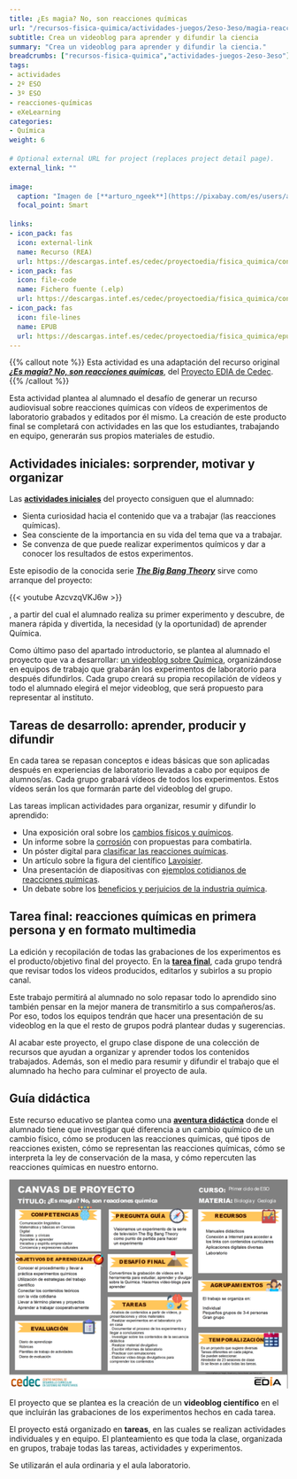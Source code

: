 ```yaml
---
title: ¿Es magia? No, son reacciones químicas
url: "/recursos-fisica-quimica/actividades-juegos/2eso-3eso/magia-reacciones-quimicas"
subtitle: Crea un videoblog para aprender y difundir la ciencia
summary: "Crea un videoblog para aprender y difundir la ciencia."
breadcrumbs: ["recursos-fisica-quimica","actividades-juegos-2eso-3eso"]
tags:
- actividades
- 2º ESO
- 3º ESO
- reacciones-químicas
- eXeLearning
categories:
- Química
weight: 6

# Optional external URL for project (replaces project detail page).
external_link: ""

image:
  caption: "Imagen de [**arturo_ngeek**](https://pixabay.com/es/users/arturo_ngeek-6719651/) en [Pixabay](https://pixabay.com/es/)"
  focal_point: Smart

links:
- icon_pack: fas
  icon: external-link
  name: Recurso (REA)
  url: https://descargas.intef.es/cedec/proyectoedia/fisica_quimica/contenidos/es_magia/index.html
- icon_pack: fas
  icon: file-code
  name: Fichero fuente (.elp)
  url: https://descargas.intef.es/cedec/proyectoedia/fisica_quimica/contenidos/es_magia/es_magia.elp
- icon_pack: fas
  icon: file-lines
  name: EPUB
  url: https://descargas.intef.es/cedec/proyectoedia/fisica_quimica/epubs/es_magia.epub
---
```


{{% callout note %}}
Esta actividad es una adaptación del recurso original [***¿Es magia? No, son reacciones químicas***](https://cedec.intef.es/creamos-videoblogs-para-aprender-y-difundir-la-ciencia/), del [Proyecto EDIA de Cedec](https://cedec.intef.es).
{{% /callout %}}

Esta actividad plantea al alumnado el desafío de generar un recurso audiovisual sobre reacciones químicas con vídeos de experimentos de laboratorio grabados y editados por él mismo. La creación de este producto final se completará con actividades en las que los estudiantes, trabajando en equipo, generarán sus propios materiales de estudio.

## Actividades iniciales: sorprender, motivar y organizar

Las [**actividades iniciales**](https://descargas.intef.es/cedec/proyectoedia/fisica_quimica/contenidos/es_magia/vaya_sorpresa.html) del proyecto consiguen que el alumnado:

- Sienta curiosidad hacia el contenido que va a trabajar (las reacciones químicas).
- Sea consciente de la importancia en su vida del tema que va a trabajar.
- Se convenza de que puede realizar experimentos químicos y dar a conocer los resultados de estos experimentos.

Este episodio de la conocida serie [***The Big Bang Theory***](https://es.wikipedia.org/wiki/The_Big_Bang_Theory) sirve como arranque del proyecto:

{{< youtube AzcvzqVKJ6w >}}

, a partir del cual el alumnado realiza su primer experimento y descubre, de manera rápida y divertida, la necesidad (y la oportunidad) de aprender Química.

Como último paso del apartado introductorio, se plantea al alumnado el proyecto que va a desarrollar: [un videoblog sobre Química](https://descargas.intef.es/cedec/proyectoedia/fisica_quimica/contenidos/es_magia/vdeos_para_divulgar_la_ciencia.html), organizándose en equipos de trabajo que grabarán los experimentos de laboratorio para después difundirlos. Cada grupo creará su propia recopilación de vídeos y todo el alumnado elegirá el mejor videoblog, que será propuesto para representar al instituto.

## Tareas de desarrollo: aprender, producir y difundir

En cada tarea se repasan conceptos e ideas básicas que son aplicadas después en experiencias de laboratorio llevadas a cabo por equipos de alumnos/as. Cada grupo grabará vídeos de todos los experimentos. Estos vídeos serán los que formarán parte del videoblog del grupo.

Las tareas implican actividades para organizar, resumir y difundir lo aprendido:

- Una exposición oral sobre los [cambios físicos y químicos](https://descargas.intef.es/cedec/proyectoedia/fisica_quimica/contenidos/es_magia/cambios_fsicos__y__qumicos.html).
- Un informe sobre la [corrosión](https://descargas.intef.es/cedec/proyectoedia/fisica_quimica/contenidos/es_magia/qu_ocurre_en_una_reaccin_qumica.html) con propuestas para combatirla.
- Un póster digital para [clasificar las reacciones químicas](https://descargas.intef.es/cedec/proyectoedia/fisica_quimica/contenidos/es_magia/tipos_de_reacciones_qumicas.html).
- Un artículo sobre la figura del científico [Lavoisier](https://descargas.intef.es/cedec/proyectoedia/fisica_quimica/contenidos/es_magia/ley_de_lavoisier.html).
- Una presentación de diapositivas con [ejemplos cotidianos de reacciones químicas](https://descargas.intef.es/cedec/proyectoedia/fisica_quimica/contenidos/es_magia/cmo_se_escriben_las_ecuaciones_qumicas.html).
- Un debate sobre los [beneficios y perjuicios de la industria química](https://descargas.intef.es/cedec/proyectoedia/fisica_quimica/contenidos/es_magia/cmo_afectan_las_reacciones_qumicas_a_nuestro_entorno.html).

## Tarea final: reacciones químicas en primera persona y en formato multimedia

La edición y recopilación de todas las grabaciones de los experimentos es el producto/objetivo final del proyecto. En la [**tarea final**](https://descargas.intef.es/cedec/proyectoedia/fisica_quimica/contenidos/es_magia/recopilamos_y_publicamos_nuestro_trabajo.html), cada grupo tendrá que revisar todos los vídeos producidos, editarlos y subirlos a su propio canal.

Este trabajo permitirá al alumnado no solo repasar todo lo aprendido sino también pensar en la mejor manera de transmitirlo a sus compañeros/as. Por eso, todos los equipos tendrán que hacer una presentación de su videoblog en la que el resto de grupos podrá plantear dudas y sugerencias.

Al acabar este proyecto, el grupo clase dispone de una colección de recursos que ayudan a organizar y aprender todos los contenidos trabajados. Además, son el medio para resumir y difundir el trabajo que el alumnado ha hecho para culminar el proyecto de aula.

## Guía didáctica

Este recurso educativo se plantea como una [**aventura didáctica**](https://descargas.intef.es/cedec/proyectoedia/fisica_quimica/contenidos/es_magia/_gua_didctica_.html) donde el alumnado tiene que investigar qué diferencia a un cambio químico de un cambio físico, cómo se producen las reacciones químicas, qué tipos de reacciones existen, cómo se representan las reacciones químicas, cómo se interpreta la ley de conservación de la masa, y cómo repercuten las reacciones químicas en nuestro entorno.

![canvas](canvas.png "https://descargas.intef.es/cedec/proyectoedia/fisica_quimica/contenidos/es_magia/_gua_didctica_.html")

El proyecto que se plantea es la creación de un **videoblog científico** en el que incluirán las grabaciones de los experimentos hechos en cada tarea.

El proyecto está organizado en **tareas**, en las cuales se realizan actividades individuales y en equipo. El planteamiento es que toda la clase, organizada en grupos, trabaje todas las tareas, actividades y experimentos.

Se utilizarán el aula ordinaria y el aula laboratorio.